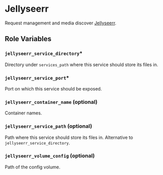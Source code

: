 # Jellyseerr

Request management and media discover [Jellyseerr](https://github.com/Fallenbagel/jellyseerr).

## Role Variables

### `jellyseerr_service_directory`*
Directory under `services_path` where this service should store its files in.

### `jellyseerr_service_port`*
Port on which this service should be exposed.

### `jellyseerr_container_name` (optional)
Container names.

### `jellyseerr_service_path` (optional)
Path where this service should store its files in. Alternative to `jellyseerr_service_directory`.

### `jellyseerr_volume_config` (optional)
Path of the config volume.